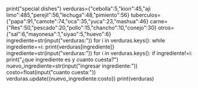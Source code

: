 
print("special dishes")
verduras={"cebolla":5,"kion":45,"aji limo":485,"perejil":56,"lechuga":48,"pimiento":56}
tuberculos={"papa":91,"camote":74,"oca":35,"yuca":23,"mashua":46}
carne={"Res":50,"pescado":20,"pollo":15,"chancho":10,"conejo":30} 
otros={"sal":6,"mayonesa":1,"siyao":5,"huevo":6}
ingrediente=str(input("verduras:"))
for i in verduras.keys():
  while ingrediente==i:
    print{verduras[ingrediente]}
    ingrediente=str(input("verduras:"))
for i in verduras.keys():
  if ingrediente!=i:
    print("¿que ingrediente es y cuanto cuesta?")
    nuevo_ingrediente=str(input("ingresar ingrediente:"))
    costo=float(input("cuanto cuesta:"))
    verduras.update({nuevo_ingrediente:costo})
    print(verduras)
